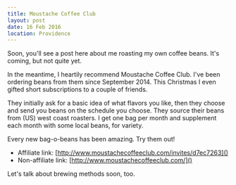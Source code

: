 ```yaml
---
title: Moustache Coffee Club
layout: post
date: 16 Feb 2016
location: Providence
---
```


Soon, you'll see a post here about me roasting my own coffee beans. It's coming, but not quite yet.

In the meantime, I heartily recommend Moustache Coffee Club. I've been ordering beans from them since September 2014. This Christmas I even gifted short subscriptions to a couple of friends.

They initially ask for a basic idea of what flavors you like, then they choose and send you beans on the schedule you choose. They source their beans from (US) west coast roasters. I get one bag per month and supplement each month with some local beans, for variety.

Every new bag-o-beans has been amazing. Try them out!

* Affiliate link: [http://www.moustachecoffeeclub.com/invites/d7ec7263]()
* Non-affiliate link: [http://www.moustachecoffeeclub.com/]()

Let's talk about brewing methods soon, too.
